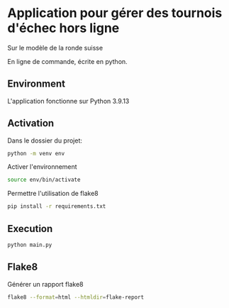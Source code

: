 # Application pour gérer des tournois d'échec hors ligne
Sur le modèle de la ronde suisse

En ligne de commande, écrite en python.

## Environment

L'application fonctionne sur Python 3.9.13

## Activation

Dans le dossier du projet:

```bash
python -m venv env
```

Activer l'environnement

```bash
source env/bin/activate
```

Permettre l'utilisation de flake8

```bash
pip install -r requirements.txt
```

## Execution

```bash
python main.py
```

## Flake8

Générer un rapport flake8

```bash
flake8 --format=html --htmldir=flake-report
```